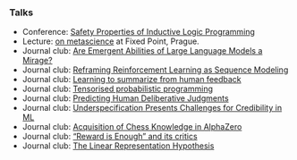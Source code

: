 <h3>Talks</h3>
<div>
    <ul>
        <li>
            Conference: <a href="https://youtu.be/leQ56mahNMs?t=605">Safety Properties of Inductive Logic Programming</a>
        </li>
        <li>
            Lecture: <a href="https://docs.google.com/presentation/d/12TbEhDZA6inWcVWeme6x8jhDRXcZoJ9B63DWG92lryY/edit#slide=id.geb36be4e5e_0_1">on metascience</a> at Fixed Point, Prague.
        </li>
        <li>
            Journal club: <a href="https://docs.google.com/presentation/d/1WiCqOKVSMm0MTaOElbPG_AodEB2AfGwBhbi8DJn7cDY/edit">Are Emergent Abilities of Large Language Models a Mirage?</a>
        </li>
        <li>
            Journal club: <a href="https://docs.google.com/presentation/d/1NIzMIuQOxQj9v9cdXHXc47bM142a4ZGW1K5LGAgDJpA">Reframing Reinforcement Learning as Sequence Modeling</a>
        </li>
        <li>
            Journal club: <a href="https://docs.google.com/presentation/d/16LvCQxTT_2Ps23ztZ0w9ow7SiSCfhIBDOFnj3Gy95RE/edit">Learning to summarize from human feedback</a>
        </li>
        <li>
            Journal club: <a href="https://docs.google.com/presentation/d/1nJMO5K6T1vfI9Qg80tHn2-t69jcficNhy6RapzX8V1s/edit#slide=id.p">Tensorised probabilistic programming</a>
        </li>
        <li>
            Journal club: <a href="https://docs.google.com/presentation/d/1Cvmk3Vr2mqHcGV27QnBE-Vqtjh6X2TzyiMNFPKaC_ZU/edit#slide=id.p">Predicting Human Deliberative Judgments</a>
        </li>
        <li>
            Journal club: <a href="https://docs.google.com/presentation/d/1MR8PGBl6LXFwY1MZ1kOPRMTD2GiNiMCtjX-E7h8pXl0/edit">Underspecification Presents Challenges for Credibility in ML</a>
        </li>
        <li>
            Journal club: <a href="https://docs.google.com/presentation/d/1c94JgMHiyOHf2oAxhiOP3gT9K8-Yp2yHzDReJdqaT9g/edit">Acquisition of Chess Knowledge in AlphaZero </a>
        </li>
        <li>
            Journal club: <a href="https://docs.google.com/presentation/d/1MzKIBMmroD0PyXqgbnGf9qVpqmiJT5nAlhRaZw1ZVyk/edit#slide=id.g10cdee45bd2_0_10">“Reward is Enough” and its critics</a>
        </li>
        <li>
            Journal club: <a href="https://docs.google.com/presentation/d/1pQ5I2XNBjKW1JEsM6ZebAqskqs3c87IwPEd8RVvp9zQ/edit?usp=sharing">The Linear Representation Hypothesis</a>
        </li>
    </ul>
</div>